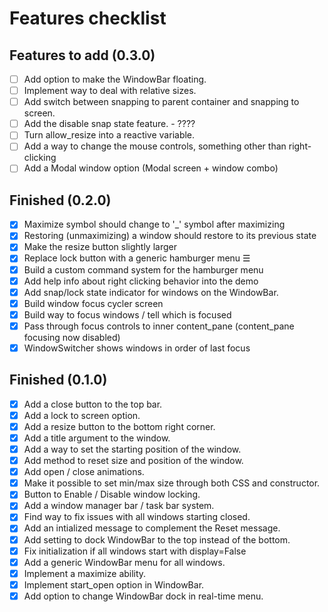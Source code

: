 # Features checklist

## Features to add (0.3.0)

- [ ] Add option to make the WindowBar floating.
- [ ] Implement way to deal with relative sizes.  
- [ ] Add switch between snapping to parent container and snapping to screen.  
- [ ] Add the disable snap state feature.  - ????
- [ ] Turn allow_resize into a reactive variable.
- [ ] Add a way to change the mouse controls, something other than right-clicking
- [ ] Add a Modal window option (Modal screen + window combo)

## Finished (0.2.0)

- [X] Maximize symbol should change to '_' symbol after maximizing
- [X] Restoring (unmaximizing) a window should restore to its previous state
- [X] Make the resize button slightly larger
- [X] Replace lock button with a generic hamburger menu ☰
- [X] Build a custom command system for the hamburger menu
- [X] Add help info about right clicking behavior into the demo
- [X] Add snap/lock state indicator for windows on the WindowBar.
- [X] Build window focus cycler screen
- [X] Build way to focus windows / tell which is focused
- [X] Pass through focus controls to inner content_pane (content_pane focusing now disabled)
- [X] WindowSwitcher shows windows in order of last focus

## Finished (0.1.0)

- [X] Add a close button to the top bar.  
- [X] Add a lock to screen option.  
- [X] Add a resize button to the bottom right corner.  
- [X] Add a title argument to the window.  
- [X] Add a way to set the starting position of the window.  
- [X] Add method to reset size and position of the window.  
- [X] Add open / close animations.  
- [X] Make it possible to set min/max size through both CSS and constructor.  
- [X] Button to Enable / Disable window locking.  
- [X] Add a window manager bar / task bar system.  
- [X] Find way to fix issues with all windows starting closed.  
- [X] Add an intialized message to complement the Reset message.  
- [X] Add setting to dock WindowBar to the top instead of the bottom.  
- [X] Fix initialization if all windows start with display=False
- [X] Add a generic WindowBar menu for all windows.
- [X] Implement a maximize ability.
- [X] Implement start_open option in WindowBar.
- [X] Add option to change WindowBar dock in real-time menu.
